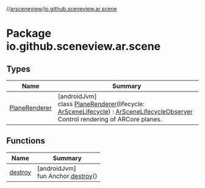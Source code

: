 //[arsceneview](../../index.md)/[io.github.sceneview.ar.scene](index.md)

# Package io.github.sceneview.ar.scene

## Types

| Name | Summary |
|---|---|
| [PlaneRenderer](-plane-renderer/index.md) | [androidJvm]<br>class [PlaneRenderer](-plane-renderer/index.md)(lifecycle: [ArSceneLifecycle](../io.github.sceneview.ar/-ar-scene-lifecycle/index.md)) : [ArSceneLifecycleObserver](../io.github.sceneview.ar/-ar-scene-lifecycle-observer/index.md)<br>Control rendering of ARCore planes. |

## Functions

| Name | Summary |
|---|---|
| [destroy](destroy.md) | [androidJvm]<br>fun Anchor.[destroy](destroy.md)() |
